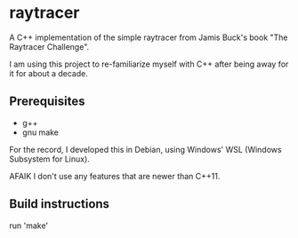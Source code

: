 # raytracer
A C++ implementation of the simple raytracer from Jamis Buck's book "The Raytracer Challenge".

I am using this project to re-familiarize myself with C++ after being away for it for about a decade.

## Prerequisites
- g++
- gnu make

For the record, I developed this in Debian, using Windows' WSL (Windows Subsystem for Linux).

AFAIK I don't use any features that are newer than C++11.

## Build instructions
run 'make'
